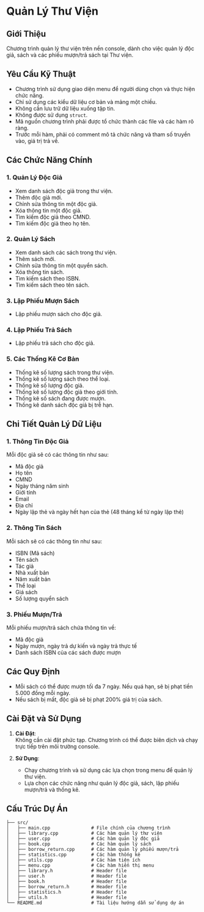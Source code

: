 # Quản Lý Thư Viện

## Giới Thiệu
Chương trình quản lý thư viện trên nền console, dành cho việc quản lý độc giả, sách và các phiếu mượn/trả sách tại Thư viện.

## Yêu Cầu Kỹ Thuật
- Chương trình sử dụng giao diện menu để người dùng chọn và thực hiện chức năng.
- Chỉ sử dụng các kiểu dữ liệu cơ bản và mảng một chiều.
- Không cần lưu trữ dữ liệu xuống tập tin.
- Không được sử dụng `struct`.
- Mã nguồn chương trình phải được tổ chức thành các file và các hàm rõ ràng.
- Trước mỗi hàm, phải có comment mô tả chức năng và tham số truyền vào, giá trị trả về.

## Các Chức Năng Chính

### 1. Quản Lý Độc Giả
- Xem danh sách độc giả trong thư viện.
- Thêm độc giả mới.
- Chỉnh sửa thông tin một độc giả.
- Xóa thông tin một độc giả.
- Tìm kiếm độc giả theo CMND.
- Tìm kiếm độc giả theo họ tên.

### 2. Quản Lý Sách
- Xem danh sách các sách trong thư viện.
- Thêm sách mới.
- Chỉnh sửa thông tin một quyển sách.
- Xóa thông tin sách.
- Tìm kiếm sách theo ISBN.
- Tìm kiếm sách theo tên sách.

### 3. Lập Phiếu Mượn Sách
- Lập phiếu mượn sách cho độc giả.

### 4. Lập Phiếu Trả Sách
- Lập phiếu trả sách cho độc giả.

### 5. Các Thống Kê Cơ Bản
- Thống kê số lượng sách trong thư viện.
- Thống kê số lượng sách theo thể loại.
- Thống kê số lượng độc giả.
- Thống kê số lượng độc giả theo giới tính.
- Thống kê số sách đang được mượn.
- Thống kê danh sách độc giả bị trễ hạn.

## Chi Tiết Quản Lý Dữ Liệu

### 1. Thông Tin Độc Giả
Mỗi độc giả sẽ có các thông tin như sau:
- Mã độc giả
- Họ tên
- CMND
- Ngày tháng năm sinh
- Giới tính
- Email
- Địa chỉ
- Ngày lập thẻ và ngày hết hạn của thẻ (48 tháng kể từ ngày lập thẻ)

### 2. Thông Tin Sách
Mỗi sách sẽ có các thông tin như sau:
- ISBN (Mã sách)
- Tên sách
- Tác giả
- Nhà xuất bản
- Năm xuất bản
- Thể loại
- Giá sách
- Số lượng quyển sách

### 3. Phiếu Mượn/Trả
Mỗi phiếu mượn/trả sách chứa thông tin về:
- Mã độc giả
- Ngày mượn, ngày trả dự kiến và ngày trả thực tế
- Danh sách ISBN của các sách được mượn

## Các Quy Định
- Mỗi sách có thể được mượn tối đa 7 ngày. Nếu quá hạn, sẽ bị phạt tiền 5.000 đồng mỗi ngày.
- Nếu sách bị mất, độc giả sẽ bị phạt 200% giá trị của sách.

## Cài Đặt và Sử Dụng
1. **Cài Đặt**:  
   Không cần cài đặt phức tạp. Chương trình có thể được biên dịch và chạy trực tiếp trên môi trường console.

2. **Sử Dụng**:
   - Chạy chương trình và sử dụng các lựa chọn trong menu để quản lý thư viện.
   - Lựa chọn các chức năng như quản lý độc giả, sách, lập phiếu mượn/trả và thống kê.

## Cấu Trúc Dự Án
```
├── src/
│   ├── main.cpp               # File chính của chương trình
│   ├── library.cpp            # Các hàm quản lý thư viện
│   ├── user.cpp               # Các hàm quản lý độc giả
│   ├── book.cpp               # Các hàm quản lý sách
│   ├── borrow_return.cpp      # Các hàm quản lý phiếu mượn/trả
│   ├── statistics.cpp         # Các hàm thống kê
│   ├── utils.cpp              # Các hàm tiện ích
│   ├── menu.cpp               # Các hàm hiển thị menu
│   ├── library.h              # Header file
│   ├── user.h                 # Header file
│   ├── book.h                 # Header file
│   ├── borrow_return.h        # Header file
│   ├── statistics.h           # Header file
│   ├── utils.h                # Header file
└── README.md                  # Tài liệu hướng dẫn sử dụng dự án
```